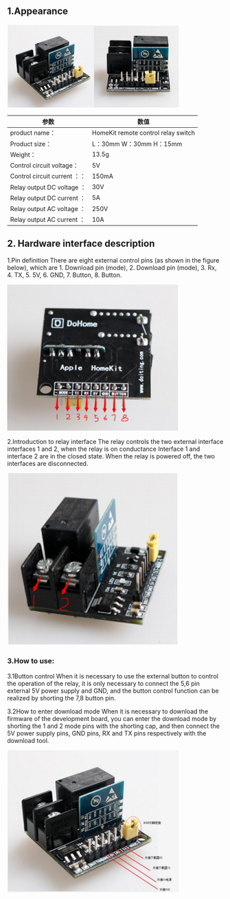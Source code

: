## 1.Appearance

  <img src="../README_IMAGE/1.png" width="400" />
  
|参数                   |数值                                         |
|-----------------------|-------------------------------------------|
|product name：               | HomeKit remote control relay switch                 |
|Product size：                  |L：30mm W：30mm H：15mm                       |
|Weight：              |13.5g                                  |
|Control circuit voltage：           |5V                                      |
|Control circuit current ：：           |150mA                                     |
|Relay output DC voltage ：           |30V                                      |
|Relay output DC current ：             |5A                                      |
|Relay output AC voltage ：             |250V                                      |
|Relay output AC current ：                  |10A                                       |

## 2. Hardware interface description

1.Pin definition There are eight external control pins (as shown in the figure below), which are 1. Download pin (mode), 2. Download pin (mode), 3. Rx, 4. TX, 5. 5V, 6. GND, 7. Button, 8. Button.

  <img src="../README_IMAGE/2.png" width="400" />
  
2.Introduction to relay interface The relay controls the two external interface interfaces 1 and 2, when the relay is on conductance Interface 1 and interface 2 are in the closed state. When the relay is powered off, the two interfaces are disconnected.

  <img src="../README_IMAGE/3.png" width="400" />
  
### 3.How to use: 
3.1Button control When it is necessary to use the external button to control the operation of the relay, it is only necessary to connect the 5,6 pin external 5V power supply and GND, and the button control function can be realized by shorting the 7,8 button pin.

3.2How to enter download mode When it is necessary to download the firmware of the development board, you can enter the download mode by shorting the 1 and 2 mode pins with the shorting cap, and then connect the 5V power supply pins, GND pins, RX and TX pins respectively with the download tool.

  <img src="../README_IMAGE/4.png" width="400" />
